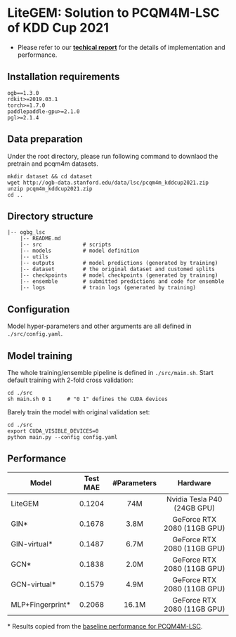 # LiteGEM: Solution to PCQM4M-LSC of KDD Cup 2021

* Please refer to our **[techical report](./SuperHelix_PCQM4M.pdf)** for the details of implementation and performance.

## Installation requirements
```
ogb==1.3.0
rdkit>=2019.03.1
torch>=1.7.0
paddlepaddle-gpu>=2.1.0
pgl>=2.1.4
```

## Data preparation
Under the root directory, please run following command to downlaod the pretrain and pcqm4m datasets.
```
mkdir dataset && cd dataset
wget http://ogb-data.stanford.edu/data/lsc/pcqm4m_kddcup2021.zip
unzip pcqm4m_kddcup2021.zip
cd ..
```

## Directory structure
```
|-- ogbg_lsc
    |-- README.md
    |-- src             # scripts
    |-- models          # model definition
    |-- utils
    |-- outputs         # model predictions (generated by training)
    |-- dataset         # the original dataset and customed splits 
    |-- checkpoints     # model checkpoints (generated by training)
    |-- ensemble        # submitted predictions and code for ensemble
    |-- logs            # train logs (generated by training)
 ```

## Configuration

Model hyper-parameters and other arguments are all defined in `./src/config.yaml`.

## Model training

The whole training/ensemble pipeline is defined in `./src/main.sh`. Start default training with 2-fold cross validation:

```
cd ./src
sh main.sh 0 1     # "0 1" defines the CUDA devices
```

Barely train the model with original validation set:

```
cd ./src
export CUDA_VISIBLE_DEVICES=0
python main.py --config config.yaml
```

## Performance

| Model            | Test MAE | \#Parameters |           Hardware          |
|------------------|:--------:|:------------:|:---------------------------:|
| LiteGEM          |  0.1204  |      74M     | Nvidia Tesla P40 (24GB GPU) |
| GIN*             |  0.1678  |     3.8M     | GeForce RTX 2080 (11GB GPU) |
| GIN-virtual*     |  0.1487  |     6.7M     | GeForce RTX 2080 (11GB GPU) |
| GCN*             |  0.1838  |     2.0M     | GeForce RTX 2080 (11GB GPU) |
| GCN-virtual*     |  0.1579  |     4.9M     | GeForce RTX 2080 (11GB GPU) |
| MLP+Fingerprint* |  0.2068  |     16.1M    | GeForce RTX 2080 (11GB GPU) |

\* Results copied from the [baseline performance for PCQM4M-LSC](https://github.com/snap-stanford/ogb/blob/master/examples/lsc/pcqm4m/README.md#performance).
